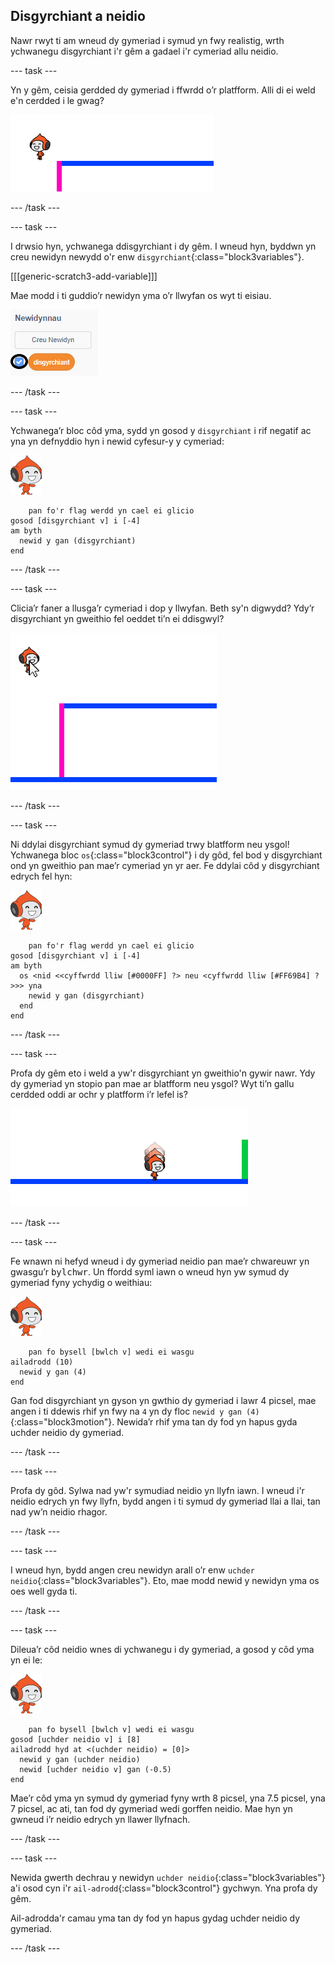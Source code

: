 ## Disgyrchiant a neidio

Nawr rwyt ti am wneud dy gymeriad i symud yn fwy realistig, wrth ychwanegu disgyrchiant i'r gêm a gadael i'r cymeriad allu neidio.

--- task ---

Yn y gêm, ceisia gerdded dy gymeriad i ffwrdd o’r platfform. Alli di ei weld e'n cerdded i le gwag?

![sgrinlun](images/dodge-no-gravity.png)

--- /task ---

--- task ---

I drwsio hyn, ychwanega ddisgyrchiant i dy gêm. I wneud hyn, byddwn yn creu newidyn newydd o'r enw `disgyrchiant`{:class="block3variables"}.

[[[generic-scratch3-add-variable]]]

Mae modd i ti guddio’r newidyn yma o’r llwyfan os wyt ti eisiau.

![sgrinlun](images/dodge-gravity-annotated.png)

--- /task ---

--- task ---

Ychwanega’r bloc côd yma, sydd yn gosod y `disgyrchiant` i rif negatif ac yna yn defnyddio hyn i newid cyfesur-y y cymeriad:

![corlun cerdded pico](images/pico_walking_sprite.png)

```blocks3
    pan fo'r flag werdd yn cael ei glicio
gosod [disgyrchiant v] i [-4]
am byth 
  newid y gan (disgyrchiant)
end
```

--- /task ---

--- task ---

Clicia’r faner a llusga’r cymeriad i dop y llwyfan. Beth sy'n digwydd? Ydy’r disgyrchiant yn gweithio fel oeddet ti’n ei ddisgwyl?

![sgrinlun](images/dodge-gravity-drag.png)

--- /task ---

--- task ---

Ni ddylai disgyrchiant symud dy gymeriad trwy blatfform neu ysgol! Ychwanega bloc `os`{:class="block3control"} i dy gôd, fel bod y disgyrchiant ond yn gweithio pan mae’r cymeriad yn yr aer. Fe ddylai côd y disgyrchiant edrych fel hyn:

![corlun cerdded pico](images/pico_walking_sprite.png)

```blocks3
    pan fo'r flag werdd yn cael ei glicio
gosod [disgyrchiant v] i [-4]
am byth 
  os <nid <<cyffwrdd lliw [#0000FF] ?> neu <cyffwrdd lliw [#FF69B4] ?>>> yna 
    newid y gan (disgyrchiant)
  end
end
```

--- /task ---

--- task ---

Profa dy gêm eto i weld a yw'r disgyrchiant yn gweithio'n gywir nawr. Ydy dy gymeriad yn stopio pan mae ar blatfform neu ysgol? Wyt ti’n gallu cerdded oddi ar ochr y platfform i’r lefel is?

![sgrinlun](images/dodge-gravity-test.png)

--- /task ---

--- task ---

Fe wnawn ni hefyd wneud i dy gymeriad neidio pan mae’r chwareuwr yn gwasgu’r <kbd>bylchwr</kbd>. Un ffordd syml iawn o wneud hyn yw symud dy gymeriad fyny ychydig o weithiau:

![corlun cerdded pico](images/pico_walking_sprite.png)

```blocks3
    pan fo bysell [bwlch v] wedi ei wasgu
ailadrodd (10) 
  newid y gan (4)
end
```

Gan fod disgyrchiant yn gyson yn gwthio dy gymeriad i lawr 4 picsel, mae angen i ti ddewis rhif yn fwy na `4` yn dy floc `newid y gan (4)`{:class="block3motion"}. Newida’r rhif yma tan dy fod yn hapus gyda uchder neidio dy gymeriad.

--- /task ---

--- task ---

Profa dy gôd. Sylwa nad yw'r symudiad neidio yn llyfn iawn. I wneud i'r neidio edrych yn fwy llyfn, bydd angen i ti symud dy gymeriad llai a llai, tan nad yw’n neidio rhagor.

--- /task ---

--- task ---

I wneud hyn, bydd angen creu newidyn arall o’r enw `uchder neidio`{:class="block3variables"}. Eto, mae modd newid y newidyn yma os oes well gyda ti.

--- /task ---

--- task ---

Dileua’r côd neidio wnes di ychwanegu i dy gymeriad, a gosod y côd yma yn ei le:

![corlun cerdded pico](images/pico_walking_sprite.png)

```blocks3
    pan fo bysell [bwlch v] wedi ei wasgu
gosod [uchder neidio v] i [8]
ailadrodd hyd at <(uchder neidio) = [0]> 
  newid y gan (uchder neidio)
  newid [uchder neidio v] gan (-0.5)
end
```

Mae’r côd yma yn symud dy gymeriad fyny wrth 8 picsel, yna 7.5 picsel, yna 7 picsel, ac ati, tan fod dy gymeriad wedi gorffen neidio. Mae hyn yn gwneud i’r neidio edrych yn llawer llyfnach.

--- /task ---

--- task ---

Newida gwerth dechrau y newidyn `uchder neidio`{:class="block3variables"} a'i osod cyn i'r `ail-adrodd`{:class="block3control"} gychwyn. Yna profa dy gêm.

Ail-adrodda'r camau yma tan dy fod yn hapus gydag uchder neidio dy gymeriad.

--- /task ---
